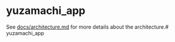 # yuzamachi_app



See [docs/architecture.md](docs/architecture.md) for more details about the architecture.# yuzamachi_app
